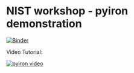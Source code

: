# NIST workshop - pyiron demonstration 
[![Binder](https://mybinder.org/badge_logo.svg)](https://mybinder.org/v2/gh/pyiron/NIST-workshop-2020/HEAD?filepath=demonstration.ipynb)

Video Tutorial: 

[![pyiron video](https://img.youtube.com/vi/jQGYUgJK3Ug/0.jpg)](https://www.youtube.com/watch?v=jQGYUgJK3Ug)
